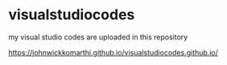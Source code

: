 # visualstudiocodes
my visual studio codes are uploaded in this repository

https://johnwickkomarthi.github.io/visualstudiocodes.github.io/
